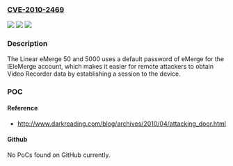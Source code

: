 ### [CVE-2010-2469](https://cve.mitre.org/cgi-bin/cvename.cgi?name=CVE-2010-2469)
![](https://img.shields.io/static/v1?label=Product&message=n%2Fa&color=blue)
![](https://img.shields.io/static/v1?label=Version&message=n%2Fa&color=blue)
![](https://img.shields.io/static/v1?label=Vulnerability&message=n%2Fa&color=brighgreen)

### Description

The Linear eMerge 50 and 5000 uses a default password of eMerge for the IEIeMerge account, which makes it easier for remote attackers to obtain Video Recorder data by establishing a session to the device.

### POC

#### Reference
- http://www.darkreading.com/blog/archives/2010/04/attacking_door.html

#### Github
No PoCs found on GitHub currently.

